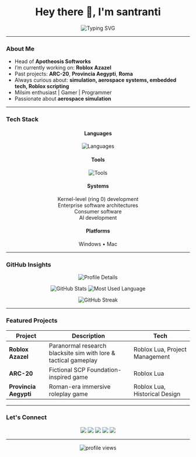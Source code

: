 <h1 align="center">Hey there 👋, I'm santranti</h1>
<p align="center">
  <img src="https://readme-typing-svg.herokuapp.com?font=Fira+Code&pause=1000&color=AD0909&width=435&center=true&vCenter=true&lines=Software+Engineer;Milsim+Enthusiast;Aerospace+Simulation+Enjoyer" alt="Typing SVG" />
</p>

---

### About Me
- Head of **Apotheosis Softworks**
- I’m currently working on: **Roblox Azazel**
- Past projects: **ARC-20**, **Provincia Aegypti**, **Roma**
- Always curious about: **simulation, aerospace systems, embedded tech, Roblox scripting**
- Milsim enthusiast | Gamer | Programmer
- Passionate about **aerospace simulation**

---

### Tech Stack

<h4 align="center">Languages</h4>
<p align="center">
  <img src="https://skillicons.dev/icons?i=rust,go,typescript,javascript,haskell,ruby,java,kotlin,lua&theme=dark" alt="Languages" />
</p>

<h4 align="center">Tools</h4>
<p align="center">
  <img src="https://skillicons.dev/icons?i=docker,cloudflare,vercel,prometheus,redhat,linux,apple,bash,powershell,github,git,gitlab,idea,pycharm,webstorm,vscode,neovim,robloxstudio,nextjs,angular,react,nodejs,npm,discordjs,bots,discord,notion,stackoverflow&theme=dark" alt="Tools" />
</p>



<h4 align="center">Systems</h4>
<p align="center">
  Kernel-level (ring 0) development<br/>
  Enterprise software architectures<br/>
  Consumer software<br/>
  AI development
</p>

<h4 align="center">Platforms</h4>
<p align="center">
  Windows • Mac
</p>



---

### GitHub Insights
<p align="center"> <img src="https://github-profile-summary-cards.vercel.app/api/cards/profile-details?username=santranti&theme=tokyonight" alt="Profile Details" /> </p> <p align="center"> <img src="https://github-profile-summary-cards.vercel.app/api/cards/stats?username=santranti&theme=tokyonight" alt="GitHub Stats" /> <img src="https://github-profile-summary-cards.vercel.app/api/cards/most-commit-language?username=santranti&theme=tokyonight" alt="Most Used Language" /> </p> <p align="center"> <img src="https://github-readme-streak-stats.herokuapp.com/?user=santranti&theme=tokyonight&hide_border=true" alt="GitHub Streak" /> </p>

---

### Featured Projects

| Project | Description | Tech |
|--------|-------------|------|
| **Roblox Azazel** | Paranormal research blacksite sim with lore & tactical gameplay | Roblox Lua, Project Management |
| **ARC-20** | Fictional SCP Foundation-inspired game | Roblox Lua |
| **Provincia Aegypti** | Roman-era immersive roleplay game | Roblox Lua, Historical Design |

---

### Let's Connect

<p align="center">
  <a href="mailto:nplyx@tutamail.com"><img src="https://img.shields.io/badge/-Email-D14836?style=flat&logo=gmail&logoColor=white" /></a>
  <a href="https://portfolio-site-git-main-santrantis-projects.vercel.app/"><img src="https://img.shields.io/badge/-Portfolio-000?style=flat&logo=firefox&logoColor=white" /></a>
  <a href="https://codeberg.org/nplyx"><img src="https://img.shields.io/badge/-Codeberg-2185D0?style=flat&logo=codeberg&logoColor=white" /></a>
  <a href="https://gitlab.com/santranti"><img src="https://img.shields.io/badge/-GitLab-FC6D26?style=flat&logo=gitlab&logoColor=white" /></a>
  <a href="https://stackoverflow.com/users/22624081/santranti"><img src="https://img.shields.io/badge/-StackOverflow-FE7A16?style=flat&logo=stackoverflow&logoColor=white" /></a>
</p>

---

<p align="center">
  <img src="https://komarev.com/ghpvc/?username=santranti&style=flat-square&color=blue" alt="profile views"/>
</p>
